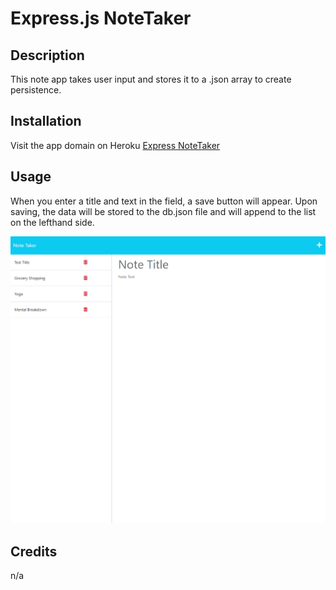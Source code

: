 # Express.js NoteTaker

## Description
This note app takes user input and stores it to a .json array to create persistence.

## Installation
Visit the app domain on Heroku [Express NoteTaker](https://warm-basin-11114.herokuapp.com/notes)

## Usage
When you enter a title and text in the field, a save button will appear. Upon saving, the data will be stored to the db.json file and will append to the list on the lefthand side.

![save notes to the list](images/screenshot.png)

## Credits
n/a
